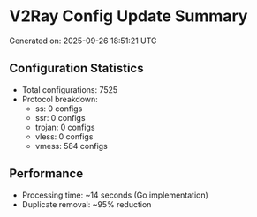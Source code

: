 # V2Ray Config Update Summary
Generated on: 2025-09-26 18:51:21 UTC

## Configuration Statistics
- Total configurations: 7525
- Protocol breakdown:
  - ss: 0 configs
  - ssr: 0 configs
  - trojan: 0 configs
  - vless: 0 configs
  - vmess: 584 configs

## Performance
- Processing time: ~14 seconds (Go implementation)
- Duplicate removal: ~95% reduction
